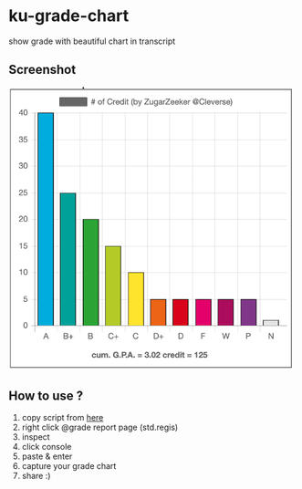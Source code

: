 # ku-grade-chart
show grade with beautiful chart in transcript

## Screenshot

<img src="./ku-grade-chart-screenshot.png" alt="beautiful grade chart" width="500"/>

## How to use ?
1. copy script from [here](http://bit.ly/ku-grade-chart-script)
2. right click @grade report page (std.regis)
3. inspect
4. click console
5. paste & enter
6. capture your grade chart
7. share :)
